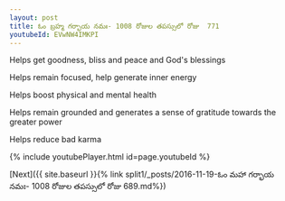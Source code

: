 ```yaml
---
layout: post
title: ఓం బ్రహ్మ గర్భాయ నమః- 1008 రోజుల తపస్సులో రోజు  771
youtubeId: EVwNW4IMKPI
---
```

 
 
Helps get goodness, bliss and peace and God's blessings
 
Helps remain focused, help generate inner energy 
 
Helps boost physical and mental health 
 
Helps remain grounded and generates a sense of gratitude towards the greater power 
 
Helps reduce bad karma
 
 
 
 


{% include youtubePlayer.html id=page.youtubeId %}
 
[Next]({{ site.baseurl }}{% link  split1/_posts/2016-11-19-ఓం మహా గర్భాయ నమః- 1008 రోజుల తపస్సులో రోజు  689.md%})
 
